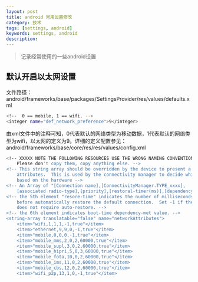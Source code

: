 ```yaml
---
layout: post
title: android 常用设置修改
category: 技术
tags: [settings, android]
keywords: settings, android
description: 
---
```


> 记录经常使用的一些android设置

## 默认开启以太网设置
文件路径：android/frameworks/base/packages/SettingsProvider/res/values/defaults.xml     

```bash
<!--  0 == mobile, 1 == wifi. -->
<integer name="def_network_preference">9</integer>
```     
由xml文件中的注释可知，0代表默认的网络类型为移动数据，1代表默认的网络类型为wifi，以太网的定义为9。详细的定义配置参见：     
android/frameworks/base/core/res/res/values/config.xml     

```bash
<!-- XXXXX NOTE THE FOLLOWING RESOURCES USE THE WRONG NAMING CONVENTION.
    Please don't copy them, copy anything else. -->
<!-- This string array should be overridden by the device to present a list of network
    attributes.  This is used by the connectivity manager to decide which networks can coexist
    based on the hardware -->
<!-- An Array of "[Connection name],[ConnectivityManager.TYPE_xxxx],
    [associated radio-type],[priority],[restoral-timer(ms)],[dependencyMet]  -->
<!-- the 5th element "resore-time" indicates the number of milliseconds to delay
    before automatically restore the default connection.  Set -1 if the connection
    does not require auto-restore. -->
<!-- the 6th element indicates boot-time dependency-met value. -->
<string-array translatable="false" name="networkAttributes">
    <item>"wifi,1,1,1,-1,true"</item>
    <item>"ethernet,9,9,0,-1,true"</item>
    <item>"mobile,0,0,0,-1,true"</item>
    <item>"mobile_mms,2,0,2,60000,true"</item>
    <item>"mobile_supl,3,0,2,60000,true"</item>
    <item>"mobile_hipri,5,0,3,60000,true"</item>
    <item>"mobile_fota,10,0,2,60000,true"</item>
    <item>"mobile_ims,11,0,2,60000,true"</item>
    <item>"mobile_cbs,12,0,2,60000,true"</item>
    <item>"wifi_p2p,13,1,0,-1,true"</item>
```
